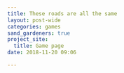 ```yaml
---
title: These roads are all the same
layout: post-wide
categories: games
sand_gardeners: true
project_site:
  title: Game page
date: 2018-11-20 09:06

---
```

